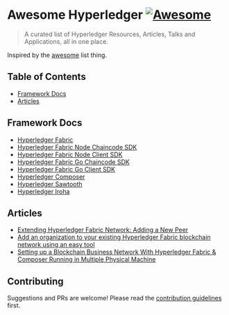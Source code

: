 # Awesome Hyperledger [![Awesome](https://cdn.rawgit.com/sindresorhus/awesome/d7305f38d29fed78fa85652e3a63e154dd8e8829/media/badge.svg)](https://github.com/sindresorhus/awesome)
> A curated list of Hyperledger Resources, Articles, Talks and Applications, all in one place.

Inspired by the [awesome](https://github.com/sindresorhus/awesome) list thing.

## Table of Contents

- [Framework Docs](#framework-docs)
- [Articles](#articles)

## Framework Docs
* [Hyperledger Fabric](https://hyperledger-fabric.readthedocs.io/en/release-1.1/)
* [Hyperledger Fabric Node Chaincode SDK](https://fabric-sdk-node.github.io/)
* [Hyperledger Fabric Node Client SDK](https://fabric-sdk-node.github.io/)
* [Hyperledger Fabric Go Chaincode SDK](https://fabric-sdk-node.github.io/)
* [Hyperledger Fabric Go Client SDK](https://godoc.org/github.com/hyperledger/fabric/core/chaincode/shim)
* [Hyperledger Composer](https://hyperledger.github.io/composer/latest/introduction/introduction.html)
* [Hyperledger Sawtooth](https://sawtooth.hyperledger.org/docs/core/releases/1.0/introduction.html)
* [Hyperledger Iroha](http://iroha.readthedocs.io/)

## Articles
* [Extending Hyperledger Fabric Network: Adding a New Peer](https://medium.com/@wahabjawed/extending-hyperledger-fabric-network-adding-a-new-peer-4f52f70a7217)
* [Add an organization to your existing Hyperledger Fabric blockchain network using an easy tool](https://www.ibm.com/developerworks/cloud/library/cl-add-an-organization-to-your-hyperledger-fabric-blockchain/index.html)
* [Setting up a Blockchain Business Network With Hyperledger Fabric & Composer Running in Multiple Physical Machine](https://www.skcript.com/svr/setting-up-a-blockchain-business-network-with-hyperledger-fabric-and-composer-running-in-multiple-physical-machine/)

## Contributing

Suggestions and PRs are welcome! Please read the [contribution guidelines](CONTRIBUTING.md) first.
